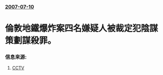 ### [2007-07-10](/news/2007/07/10/index.md)

##### 
# 倫敦地鐵爆炸案四名嫌疑人被裁定犯陰謀策劃謀殺罪。




### 信息来源:

1. [CCTV](http://news.cctv.com/world/20070710/100525.shtml)

